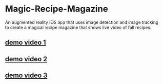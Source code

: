 # Magic-Recipe-Magazine
An augmented reality iOS app that uses image detection and image tracking to create a magical recipe magazine that shows live video of fall recipes.

## [demo video 1](https://streamable.com/761rt9)

## [demo video 2](https://streamable.com/2xu74g)

## [demo video 3](https://streamable.com/3iwcom)
